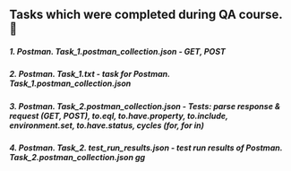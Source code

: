 ## Tasks which were completed during QA course. :postal_horn:

##### 1.    Postman. Task_1.postman_collection.json - GET, POST
##### 2.    Postman. Task_1.txt - task for Postman. Task_1.postman_collection.json
##### 3.    Postman. Task_2.postman_collection.json - Tests: parse response & request (GET, POST), to.eql, to.have.property, to.include, environment.set, to.have.status, cycles (for, for in)
##### 4.    Postman. Task_2. test_run_results.json - test run results of Postman. Task_2.postman_collection.json gg
